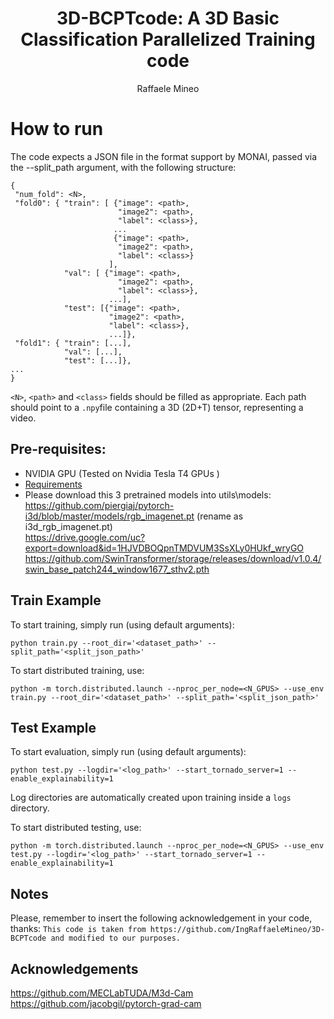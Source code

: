 <div align="center">

# 3D-BCPTcode: A 3D Basic Classification Parallelized Training code
Raffaele Mineo

<!---[![Paper]()]()-->

</div>

# How to run
The code expects a JSON file in the format support by MONAI, passed via the --split_path argument, with the following structure:
```
{
 "num_fold": <N>, 
 "fold0": { "train": [ {"image": <path>,
                        "image2": <path>,
                        "label": <class>},
                       ...
                       {"image": <path>,
                        "image2": <path>,
                        "label": <class>}
                      ],
            "val": [ {"image": <path>,
                        "image2": <path>,
                        "label": <class>},
                      ...],
            "test": [{"image": <path>,
                      "image2": <path>,
                      "label": <class>},
                      ...]}, 
 "fold1": { "train": [...],
            "val": [...],
            "test": [...]},
...
}
```
`<N>`, `<path>` and `<class>` fields should be filled as appropriate.
Each path should point to a `.npy`file containing a 3D (2D+T) tensor, representing a video.

## Pre-requisites:
- NVIDIA GPU (Tested on Nvidia Tesla T4 GPUs )
- [Requirements](requirements.txt)
- Please download this 3 pretrained models into utils\models: \
https://github.com/piergiaj/pytorch-i3d/blob/master/models/rgb_imagenet.pt (rename as i3d_rgb_imagenet.pt) \
https://drive.google.com/uc?export=download&id=1HJVDBOQpnTMDVUM3SsXLy0HUkf_wryGO \
https://github.com/SwinTransformer/storage/releases/download/v1.0.4/swin_base_patch244_window1677_sthv2.pth

## Train Example
 To start training, simply run (using default arguments):
 
 ```python train.py --root_dir='<dataset_path>' --split_path='<split_json_path>'```
 
To start distributed training, use:

```
python -m torch.distributed.launch --nproc_per_node=<N_GPUS> --use_env train.py --root_dir='<dataset_path>' --split_path='<split_json_path>'
```

## Test Example
To start evaluation, simply run (using default arguments):

```python test.py --logdir='<log_path>' --start_tornado_server=1 --enable_explainability=1```

Log directories are automatically created upon training inside a `logs` directory.

To start distributed testing, use:

```
python -m torch.distributed.launch --nproc_per_node=<N_GPUS> --use_env test.py --logdir='<log_path>' --start_tornado_server=1 --enable_explainability=1
```

## Notes
Please, remember to insert the following acknowledgement in your code, thanks: `This code is taken from https://github.com/IngRaffaeleMineo/3D-BCPTcode and modified to our purposes.`

## Acknowledgements
https://github.com/MECLabTUDA/M3d-Cam \
https://github.com/jacobgil/pytorch-grad-cam
